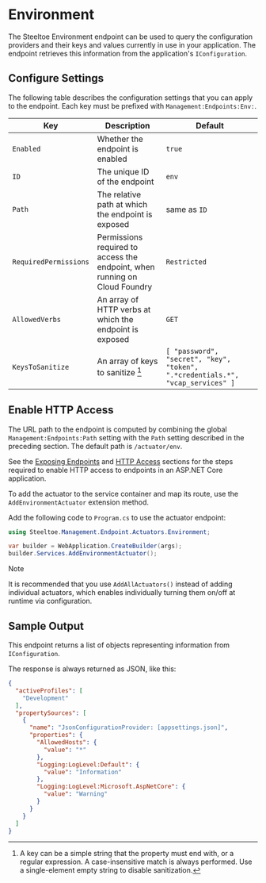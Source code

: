 # Environment

The Steeltoe Environment endpoint can be used to query the configuration providers and their keys and values currently in use in your application. The endpoint retrieves this information from the application's `IConfiguration`.

## Configure Settings

The following table describes the configuration settings that you can apply to the endpoint.
Each key must be prefixed with `Management:Endpoints:Env:`.

| Key | Description | Default |
| --- | ----------- | ------- |
| `Enabled` | Whether the endpoint is enabled | `true` |
| `ID`      | The unique ID of the endpoint | `env` |
| `Path`    | The relative path at which the endpoint is exposed | same as `ID` |
| `RequiredPermissions` | Permissions required to access the endpoint, when running on Cloud Foundry | `Restricted` |
| `AllowedVerbs` | An array of HTTP verbs at which the endpoint is exposed | `GET` |
| `KeysToSanitize` | An array of keys to sanitize [^1] | `[ "password", "secret", "key", "token", ".*credentials.*", "vcap_services" ]` |

[^1]: A key can be a simple string that the property must end with, or a regular expression. A case-insensitive match is always performed. Use a single-element empty string to disable sanitization.

## Enable HTTP Access

The URL path to the endpoint is computed by combining the global `Management:Endpoints:Path` setting with the `Path` setting described in the preceding section.
The default path is `/actuator/env`.

See the [Exposing Endpoints](./using-endpoints.md#exposing-endpoints) and [HTTP Access](./using-endpoints.md#http-access) sections for the steps required to enable HTTP access to endpoints in an ASP.NET Core application.

To add the actuator to the service container and map its route, use the `AddEnvironmentActuator` extension method.

Add the following code to `Program.cs` to use the actuator endpoint:

```csharp
using Steeltoe.Management.Endpoint.Actuators.Environment;

var builder = WebApplication.CreateBuilder(args);
builder.Services.AddEnvironmentActuator();
```

> [!NOTE]
> It is recommended that you use `AddAllActuators()` instead of adding individual actuators,
> which enables individually turning them on/off at runtime via configuration.

## Sample Output

This endpoint returns a list of objects representing information from `IConfiguration`.

The response is always returned as JSON, like this:

```json
{
  "activeProfiles": [
    "Development"
  ],
  "propertySources": [
    {
      "name": "JsonConfigurationProvider: [appsettings.json]",
      "properties": {
        "AllowedHosts": {
          "value": "*"
        },
        "Logging:LogLevel:Default": {
          "value": "Information"
        },
        "Logging:LogLevel:Microsoft.AspNetCore": {
          "value": "Warning"
        }
      }
    }
  ]
}
```
